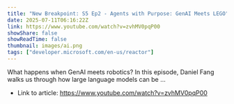 ```yaml
---
title: "New Breakpoint: S5 Ep2 - Agents with Purpose: GenAI Meets LEGO"
date: 2025-07-11T06:16:22Z
link: https://www.youtube.com/watch?v=zvhMV0pqP00
showShare: false
showReadTime: false
thumbnail: images/ai.png
tags: ["developer.microsoft.com/en-us/reactor"]
---
```

What happens when GenAI meets robotics? In this episode, Daniel Fang walks us through how large language models can be ...

- Link to article: https://www.youtube.com/watch?v=zvhMV0pqP00